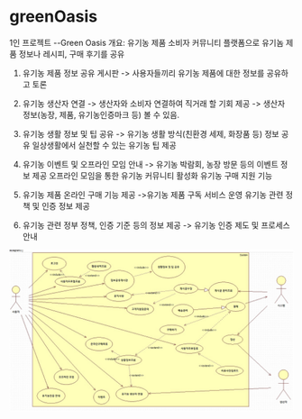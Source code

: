 # greenOasis

1인 프로젝트 --Green Oasis
개요: 유기농 제품 소비자 커뮤니티 플랫폼으로 
        유기놈 제품 정보나 레시피, 구매 후기를 공유

1) 유기농 제품 정보 공유 게시판 -> 사용자들끼리 유기농 제품에 대한 정보를 공유하고 토론

2) 유기농 생산자 연결 -> 생산자와 소비자 연결하여 직거래 할 기회 제공 -> 생산자 정보(농장, 제품, 유기농인증마크 등) 볼 수 있음.

3) 유기농 생활 정보 및 팁 공유
-> 유기농 생활 방식(친환경 세제, 화장품 등) 정보 공유
    일상생활에서 실천할 수 있는 유기농 팁 제공

4) 유기농 이벤트 및 오프라인 모임 안내
-> 유기농 박람회, 농장 방문 등의 이벤트 정보 제공
    오프라인 모임을 통한 유기농 커뮤니티 활성화
    유기농 구매 지원 기능

5) 유기농 제품 온라인 구매 기능 제공
->유기농 제품 구독 서비스 운영
   유기농 관련 정책 및 인증 정보 제공

6) 유기농 관련 정부 정책, 인증 기준 등의 정보 제공
-> 유기농 인증 제도 및 프로세스 안내

<img src= "https://github.com/huni2/greenOasis/blob/main/usecase/usecasegreOa.jpg" />
